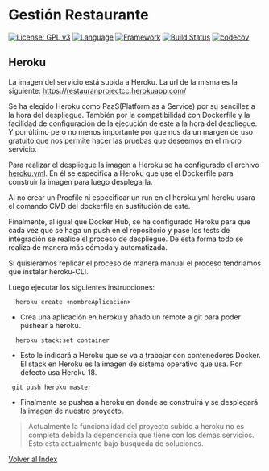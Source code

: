 # Gestión Restaurante 
[![License: GPL v3](https://img.shields.io/badge/License-GPLv3-blue.svg)](https://www.gnu.org/licenses/gpl-3.0)
[![Language](https://img.shields.io/badge/Language-java-red.svg)](https://www.java.com/)
[![Framework](https://img.shields.io/badge/Framework-spring-green.svg)](https://spring.io/)
[![Build Status](https://travis-ci.org/antmordhar/ProyectoCC.svg?branch=master)](https://travis-ci.org/antmordhar/ProyectoCC)
[![codecov](https://codecov.io/gh/antmordhar/ProyectoCC/branch/master/graph/badge.svg)](https://codecov.io/gh/antmordhar/ProyectoCC)

## Heroku

La imagen del servicio está subida a Heroku. La url de la misma es la siguiente: https://restauranprojectcc.herokuapp.com/

Se ha elegido Heroku como PaaS(Platform as a Service) por su sencillez a la hora del despliegue. También por la compatibilidad con Dockerfile y la facilidad de configuración de la ejecución de este a la hora del despliegue. Y por último pero no menos importante por que nos da un margen de uso gratuito que nos permite hacer las pruebas que deseemos en el micro servicio.

Para realizar el despliegue la imagen a Heroku se ha configurado el archivo [heroku.yml](https://github.com/antmordhar/ProyectoCC/blob/master/heroku.yml). En él se especifica a Heroku que use el Dockerfile para construir la imagen para luego desplegarla.

Al no crear un Procfile ni especificar un run en el heroku.yml heroku usara el comando CMD del dockerfile en sustitución de este.

Finalmente, al igual que Docker Hub, se ha configurado Heroku para que cada vez que se haga un push en el repositorio y pase los tests de integración se realice el proceso de despliegue. De esta forma todo se realiza de manera más cómoda y automatizada.

Si quisieramos replicar el proceso de manera manual el proceso tendriamos que instalar heroku-CLI.

Luego ejecutar los siguientes instrucciones:

~~~shell
  heroku create <nombreAplicación>
~~~

* Crea una aplicación en heroku y añado un remote a git para poder pushear a heroku.

~~~shell
  heroku stack:set container
~~~

* Esto le indicará a Heroku que se va a trabajar con contenedores Docker. El stack en Heroku es la imagen de sistema operativo que usa. Por defecto usa Heroku 18.

~~~shell
 git push heroku master
~~~

* Finalmente se pushea a heroku en donde se construirá y se desplegará la imagen de nuestro proyecto.

> Actualmente la funcionalidad del proyecto subido a heroku no es completa debida la dependencia que tiene con los demas servicios. Esto esta actualmente bajo busqueda de soluciones.

[Volver al Index](https://antmordhar.github.io/ProyectoCC/)